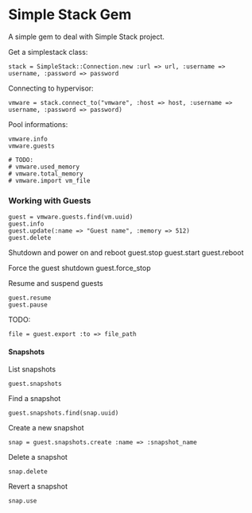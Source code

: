 # Simple Stack Gem

A simple gem to deal with Simple Stack project.

Get a simplestack class:

    stack = SimpleStack::Connection.new :url => url, :username => username, :password => password

Connecting to hypervisor:

    vmware = stack.connect_to("vmware", :host => host, :username => username, :password => password)

Pool informations:

    vmware.info
    vmware.guests

    # TODO:
    # vmware.used_memory
    # vmware.total_memory
    # vmware.import vm_file

### Working with Guests

    guest = vmware.guests.find(vm.uuid)
    guest.info
    guest.update(:name => "Guest name", :memory => 512)
    guest.delete

Shutdown and power on and reboot
    guest.stop
    guest.start
    guest.reboot

Force the guest shutdown
    guest.force_stop

Resume and suspend guests

    guest.resume
    guest.pause

TODO:

    file = guest.export :to => file_path

#### Snapshots

List snapshots

    guest.snapshots

Find a snapshot

    guest.snapshots.find(snap.uuid)

Create a new snapshot

    snap = guest.snapshots.create :name => :snapshot_name

Delete a snapshot

    snap.delete

Revert a snapshot

    snap.use
